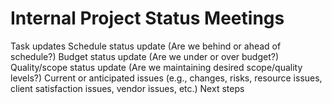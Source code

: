 # Internal Project Status Meetings
Task updates
Schedule status update (Are we behind or ahead of schedule?)
Budget status update (Are we under or over budget?)
Quality/scope status update (Are we maintaining desired scope/quality levels?)
Current or anticipated issues (e.g., changes, risks, resource issues, client satisfaction issues, vendor issues, etc.)
Next steps